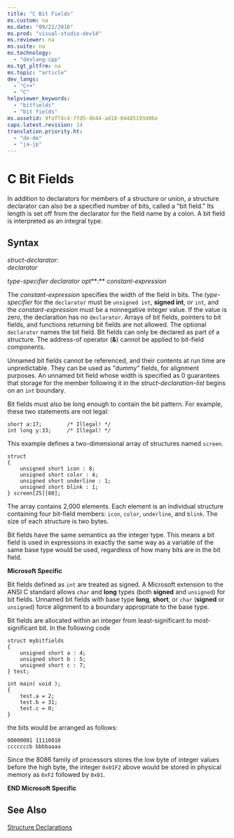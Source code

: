```yaml
---
title: "C Bit Fields"
ms.custom: na
ms.date: "09/22/2016"
ms.prod: "visual-studio-dev14"
ms.reviewer: na
ms.suite: na
ms.technology: 
  - "devlang-cpp"
ms.tgt_pltfrm: na
ms.topic: "article"
dev_langs: 
  - "C++"
  - "C"
helpviewer_keywords: 
  - "bitfields"
  - "bit fields"
ms.assetid: 9faf74c4-7fd5-4b44-ad18-04485193d06e
caps.latest.revision: 14
translation.priority.ht: 
  - "de-de"
  - "ja-jp"
---
```

# C Bit Fields
In addition to declarators for members of a structure or union, a structure declarator can also be a specified number of bits, called a "bit field." Its length is set off from the declarator for the field name by a colon. A bit field is interpreted as an integral type.  
  
## Syntax  
 *struct-declarator*:  
 *declarator*  
  
 *type-specifier declarator* opt**:** *constant-expression*  
  
 The *constant-expression* specifies the width of the field in bits. The *type-specifier* for the `declarator` must be `unsigned int`, **signed int**, or `int`, and the *constant-expression* must be a nonnegative integer value. If the value is zero, the declaration has no `declarator`. Arrays of bit fields, pointers to bit fields, and functions returning bit fields are not allowed. The optional `declarator` names the bit field. Bit fields can only be declared as part of a structure. The address-of operator (**&**) cannot be applied to bit-field components.  
  
 Unnamed bit fields cannot be referenced, and their contents at run time are unpredictable. They can be used as "dummy" fields, for alignment purposes. An unnamed bit field whose width is specified as 0 guarantees that storage for the member following it in the *struct-declaration-list* begins on an `int` boundary.  
  
 Bit fields must also be long enough to contain the bit pattern. For example, these two statements are not legal:  
  
```  
short a:17;        /* Illegal! */  
int long y:33;     /* Illegal! */  
```  
  
 This example defines a two-dimensional array of structures named `screen`.  
  
```  
struct   
{  
    unsigned short icon : 8;  
    unsigned short color : 4;  
    unsigned short underline : 1;  
    unsigned short blink : 1;  
} screen[25][80];  
```  
  
 The array contains 2,000 elements. Each element is an individual structure containing four bit-field members: `icon`, `color`, `underline`, and `blink`. The size of each structure is two bytes.  
  
 Bit fields have the same semantics as the integer type. This means a bit field is used in expressions in exactly the same way as a variable of the same base type would be used, regardless of how many bits are in the bit field.  
  
 **Microsoft Specific**  
  
 Bit fields defined as `int` are treated as signed. A Microsoft extension to the ANSI C standard allows `char` and **long** types (both **signed** and `unsigned`) for bit fields. Unnamed bit fields with base type **long**, **short**, or `char` (**signed** or `unsigned`) force alignment to a boundary appropriate to the base type.  
  
 Bit fields are allocated within an integer from least-significant to most-significant bit. In the following code  
  
```  
struct mybitfields  
{  
    unsigned short a : 4;  
    unsigned short b : 5;  
    unsigned short c : 7;  
} test;  
  
int main( void );  
{  
    test.a = 2;  
    test.b = 31;  
    test.c = 0;  
}  
```  
  
 the bits would be arranged as follows:  
  
```  
00000001 11110010  
cccccccb bbbbaaaa  
```  
  
 Since the 8086 family of processors stores the low byte of integer values before the high byte, the integer `0x01F2` above would be stored in physical memory as `0xF2` followed by `0x01`.  
  
 **END Microsoft Specific**  
  
## See Also  
 [Structure Declarations](../vs140/structure-declarations.md)